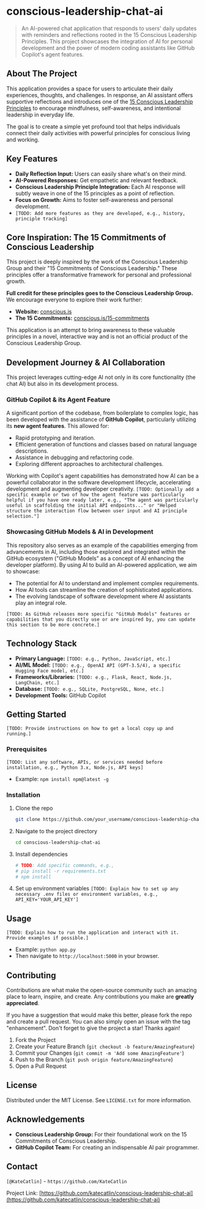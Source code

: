 # conscious-leadership-chat-ai

> An AI-powered chat application that responds to users' daily updates with reminders and reflections rooted in the 15 Conscious Leadership Principles. This project showcases the integration of AI for personal development and the power of modern coding assistants like GitHub Copilot's agent features.

## About The Project

This application provides a space for users to articulate their daily experiences, thoughts, and challenges. In response, an AI assistant offers supportive reflections and introduces one of the [15 Conscious Leadership Principles](https://conscious.is/15-commitments) to encourage mindfulness, self-awareness, and intentional leadership in everyday life.

The goal is to create a simple yet profound tool that helps individuals connect their daily activities with powerful principles for conscious living and working.

## Key Features

*   **Daily Reflection Input:** Users can easily share what's on their mind.
*   **AI-Powered Responses:** Get empathetic and relevant feedback.
*   **Conscious Leadership Principle Integration:** Each AI response will subtly weave in one of the 15 principles as a point of reflection.
*   **Focus on Growth:** Aims to foster self-awareness and personal development.
*   `[TODO: Add more features as they are developed, e.g., history, principle tracking]`

## Core Inspiration: The 15 Commitments of Conscious Leadership

This project is deeply inspired by the work of the Conscious Leadership Group and their "15 Commitments of Conscious Leadership." These principles offer a transformative framework for personal and professional growth.

**Full credit for these principles goes to the Conscious Leadership Group.** We encourage everyone to explore their work further:
*   **Website:** [conscious.is](https://conscious.is/)
*   **The 15 Commitments:** [conscious.is/15-commitments](https://conscious.is/15-commitments)

This application is an attempt to bring awareness to these valuable principles in a novel, interactive way and is not an official product of the Conscious Leadership Group.

## Development Journey & AI Collaboration

This project leverages cutting-edge AI not only in its core functionality (the chat AI) but also in its development process.

### GitHub Copilot & its Agent Feature

A significant portion of the codebase, from boilerplate to complex logic, has been developed with the assistance of **GitHub Copilot**, particularly utilizing its **new agent features**. This allowed for:

*   Rapid prototyping and iteration.
*   Efficient generation of functions and classes based on natural language descriptions.
*   Assistance in debugging and refactoring code.
*   Exploring different approaches to architectural challenges.

Working with Copilot's agent capabilities has demonstrated how AI can be a powerful collaborator in the software development lifecycle, accelerating development and augmenting developer creativity. `[TODO: Optionally add a specific example or two of how the agent feature was particularly helpful if you have one ready later, e.g., "The agent was particularly useful in scaffolding the initial API endpoints..." or "Helped structure the interaction flow between user input and AI principle selection."]`

### Showcasing GitHub Models & AI in Development

This repository also serves as an example of the capabilities emerging from advancements in AI, including those explored and integrated within the GitHub ecosystem ("GitHub Models" as a concept of AI enhancing the developer platform). By using AI to build an AI-powered application, we aim to showcase:

*   The potential for AI to understand and implement complex requirements.
*   How AI tools can streamline the creation of sophisticated applications.
*   The evolving landscape of software development where AI assistants play an integral role.

`[TODO: As GitHub releases more specific "GitHub Models" features or capabilities that you directly use or are inspired by, you can update this section to be more concrete.]`

## Technology Stack

*   **Primary Language:** `[TODO: e.g., Python, JavaScript, etc.]`
*   **AI/ML Model:** `[TODO: e.g., OpenAI API (GPT-3.5/4), a specific Hugging Face model, etc.]`
*   **Frameworks/Libraries:** `[TODO: e.g., Flask, React, Node.js, LangChain, etc.]`
*   **Database:** `[TODO: e.g., SQLite, PostgreSQL, None, etc.]`
*   **Development Tools:** GitHub Copilot

## Getting Started

`[TODO: Provide instructions on how to get a local copy up and running.]`

### Prerequisites

`[TODO: List any software, APIs, or services needed before installation, e.g., Python 3.x, Node.js, API keys]`
*   Example: `npm install npm@latest -g`

### Installation

1.  Clone the repo
    ```sh
    git clone https://github.com/your_username/conscious-leadership-chat-ai.git
    ```
2.  Navigate to the project directory
    ```sh
    cd conscious-leadership-chat-ai
    ```
3.  Install dependencies
    ```sh
    # TODO: Add specific commands, e.g.,
    # pip install -r requirements.txt
    # npm install
    ```
4.  Set up environment variables
    `[TODO: Explain how to set up any necessary .env files or environment variables, e.g., API_KEY='YOUR_API_KEY']`

## Usage

`[TODO: Explain how to run the application and interact with it. Provide examples if possible.]`
*   Example: `python app.py`
*   Then navigate to `http://localhost:5000` in your browser.

## Contributing

Contributions are what make the open-source community such an amazing place to learn, inspire, and create. Any contributions you make are **greatly appreciated**.

If you have a suggestion that would make this better, please fork the repo and create a pull request. You can also simply open an issue with the tag "enhancement".
Don't forget to give the project a star! Thanks again!

1.  Fork the Project
2.  Create your Feature Branch (`git checkout -b feature/AmazingFeature`)
3.  Commit your Changes (`git commit -m 'Add some AmazingFeature'`)
4.  Push to the Branch (`git push origin feature/AmazingFeature`)
5.  Open a Pull Request

## License

Distributed under the MIT License. See `LICENSE.txt` for more information.

## Acknowledgements

*   **Conscious Leadership Group:** For their foundational work on the 15 Commitments of Conscious Leadership.
*   **GitHub Copilot Team:** For creating an indispensable AI pair programmer.

## Contact

`[@KateCatlin]` - `https://github.com/KateCatlin`

Project Link: [https://github.com/katecatlin/conscious-leadership-chat-ai](https://github.com/katecatlin/conscious-leadership-chat-ai)
